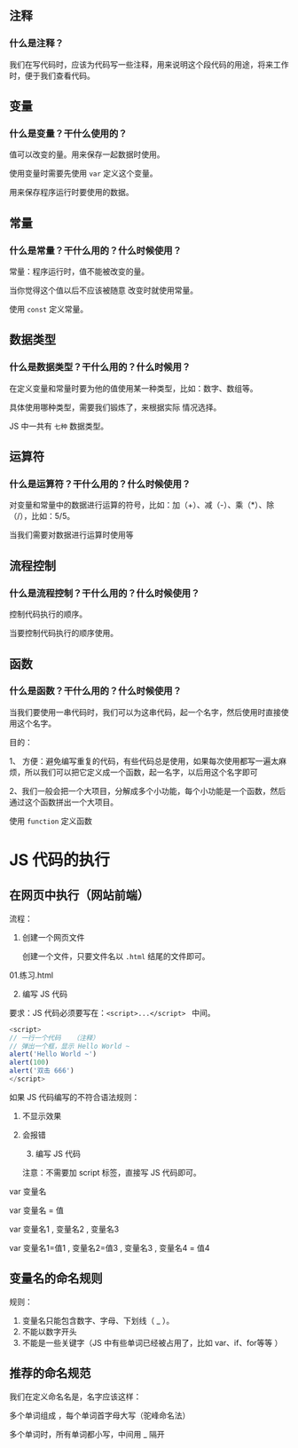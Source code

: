 ## 注释

### 什么是注释？

我们在写代码时，应该为代码写一些注释，用来说明这个段代码的用途，将来工作时，便于我们查看代码。





## 变量

### 什么是变量？干什么使用的？

值可以改变的量。用来保存一起数据时使用。

使用变量时需要先使用 `var` 定义这个变量。

用来保存程序运行时要使用的数据。







## 常量

### 什么是常量？干什么用的？什么时候使用？

常量：程序运行时，值不能被改变的量。

当你觉得这个值以后不应该被随意 改变时就使用常量。

使用 `const` 定义常量。





## 数据类型

### 什么是数据类型？干什么用的？什么时候用？

在定义变量和常量时要为他的值使用某一种类型，比如：数字、数组等。

具体使用哪种类型，需要我们锻炼了，来根据实际 情况选择。

JS 中一共有 `七种` 数据类型。





## 运算符

### 什么是运算符？干什么用的？什么时候使用？

对变量和常量中的数据进行运算的符号，比如：加（+）、减（-）、乘（*）、除（/），比如：5/5。

当我们需要对数据进行运算时使用等





## 流程控制

### 什么是流程控制？干什么用的？什么时候使用？

控制代码执行的顺序。

当要控制代码执行的顺序使用。



## 函数

### 什么是函数？干什么用的？什么时候使用？

当我们要使用一串代码时，我们可以为这串代码，起一个名字，然后使用时直接使用这个名字。

目的：

1、 方便：避免编写重复的代码，有些代码总是使用，如果每次使用都写一遍太麻烦，所以我们可以把它定义成一个函数，起一名字，以后用这个名字即可

2、我们一般会把一个大项目，分解成多个小功能，每个小功能是一个函数，然后通过这个函数拼出一个大项目。

使用 `function` 定义函数





# JS 代码的执行

## 在网页中执行（网站前端）

流程：

1. 创建一个网页文件

   创建一个文件，只要文件名以 `.html` 结尾的文件即可。

01.练习.html



2. 编写 JS 代码

要求：JS 代码必须要写在：`<script>...</script> ` 中间。

```js
<script>
// 一行一个代码   （注释）
// 弹出一个框，显示 Hello World ~
alert('Hello World ~')
alert(100)
alert('双击 666')
</script>
```

如果 JS 代码编写的不符合语法规则：

1. 不显示效果

2. 会报错

   

   3. 编写 JS 代码

   注意：不需要加 script 标签，直接写 JS 代码即可。





var 变量名

var 变量名 = 值

var 变量名1 , 变量名2 , 变量名3

var 变量名1=值1 , 变量名2=值3 , 变量名3  , 变量名4 = 值4



## 变量名的命名规则

规则：

1. 变量名只能包含数字、字母、下划线（ _ ）。
2. 不能以数字开头
3. 不能是一些关键字（JS 中有些单词已经被占用了，比如 var、if、for等等 ）

## 推荐的命名规范

我们在定义命名名是，名字应该这样：

多个单词组成 ，每个单词首字母大写（驼峰命名法）

多个单词时，所有单词都小写，中间用 _ 隔开

